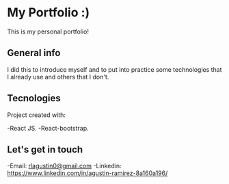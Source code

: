 # My Portfolio :)

This is my personal portfolio!

## General info

I did this to introduce myself and to put into practice some technologies that I already use and others that I don't.

## Tecnologies

Project created with:

-React JS.
-React-bootstrap.

## Let's get in touch

-Email: rlagustin0@gmail.com
-Linkedin: https://www.linkedin.com/in/agustin-ramirez-8a160a196/